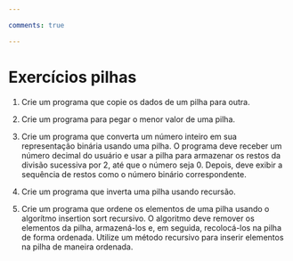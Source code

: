 ```yaml
--- 

comments: true

---
```


# **Exercícios pilhas**

1. Crie um programa que copie os dados de um pilha para outra.

2. Crie um programa para pegar o menor valor de uma pilha.

3. Crie um programa que converta um número inteiro em sua representação binária usando uma pilha. O programa deve receber um número decimal do usuário e usar a pilha para armazenar os restos da divisão sucessiva por 2, até que o número seja 0. Depois, deve exibir a sequência de restos como o número binário correspondente.

4. Crie um programa que inverta uma pilha usando recursão.

5. Crie um programa que ordene os elementos de uma pilha usando o algorítmo insertion sort recursivo. O algoritmo deve remover os elementos da pilha, armazená-los e, em seguida, recolocá-los na pilha de forma ordenada. Utilize um método recursivo para inserir elementos na pilha de maneira ordenada.